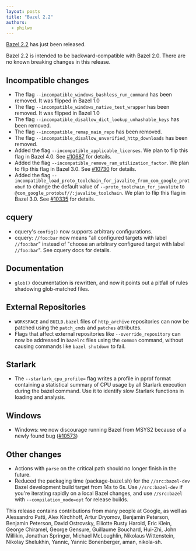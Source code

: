 ```yaml
---
layout: posts
title: "Bazel 2.2"
authors:
  - philwo
---
```


[Bazel 2.2](https://github.com/bazelbuild/bazel/releases/tag/2.2.0) has just
been released.

Bazel 2.2 is intended to be backward-compatible with Bazel 2.0. There are no
known breaking changes in this release.

## Incompatible changes

*   The flag `--incompatible_windows_bashless_run_command` has been removed. It
    was flipped in Bazel 1.0
*   The flag `--incompatible_windows_native_test_wrapper` has been removed. It
    was flipped in Bazel 1.0
*   The flag `--incompatible_disallow_dict_lookup_unhashable_keys` has been
    removed.
*   The flag `--incompatible_remap_main_repo` has been removed.
*   The flag `--incompatible_disallow_unverified_http_downloads` has been
    removed.
*   Added the flag `--incompatible_applicable_licenses`. We plan to flip this
    flag in Bazel 4.0. See
    [#10687](https://github.com/bazelbuild/bazel/issues/10687) for details.
*   Added the flag `--incompatible_remove_ram_utilization_factor`. We plan to
    flip this flag in Bazel 3.0. See
    [#10730](https://github.com/bazelbuild/bazel/issues/10730) for details.
*   Added the flag
    `--incompatible_load_proto_toolchain_for_javalite_from_com_google_protobuf`
    to change the default value of `--proto_toolchain_for_javalite` to
    `@com_google_protobuf//:javalite_toolchain`. We plan to flip this flag in
    Bazel 3.0. See [#10335](https://github.com/bazelbuild/bazel/issues/10335)
    for details.

## cquery

*   cquery's `config()` now supports arbitrary configurations.
*   cquery: `//foo:bar` now means "all configured targets with label
    `//foo:bar`" instead of "choose an arbitrary configured target with label
    `//foo:bar`". See cquery docs for details.

## Documentation

*   `glob()` documentation is rewritten, and now it points out a pitfall of
    rules shadowing glob-matched files.

## External Repositories

*   `WORKSPACE` and `BUILD.bazel` files of `http_archive` repositories can now
    be patched using the `patch_cmds` and `patches` attributes.
*   Flags that affect external repositories like `--override_repository` can now
    be addressed in `bazelrc` files using the `common` command, without causing
    commands like `bazel shutdown` to fail.

## Starlark

*   The `--starlark_cpu_profile=` flag writes a profile in pprof format
    containing a statistical summary of CPU usage by all Starlark execution
    during the bazel command. Use it to identify slow Starlark functions in
    loading and analysis.

## Windows

*   Windows: we now discourage running Bazel from MSYS2 because of a newly found
    bug ([#10573](https://github.com/bazelbuild/bazel/issues/10573))

## Other changes

*   Actions with `parse` on the critical path should no longer finish in the
    future.
*   Reduced the packaging time (package-bazel.sh) for the `//src:bazel-dev`
    Bazel development build target from 14s to 6s. Use `//src:bazel-dev` if
    you're iterating rapidly on a local Bazel changes, and use `//src:bazel`
    with `--compilation_mode=opt` for release builds.

This release contains contributions from many people at Google, as well as
Alessandro Patti, Alex Kirchhoff, Artur Dryomov, Benjamin Peterson, Benjamin
Peterson, David Ostrovsky, Elliotte Rusty Harold, Eric Klein, George Chiramel,
George Gensure, Guillaume Bouchard, Hui-Zhi, John Millikin, Jonathan Springer,
Michael McLoughlin, Nikolaus Wittenstein, Nikolay Shelukhin, Yannic, Yannic
Bonenberger, aman, nikola-sh.
